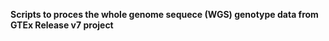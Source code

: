 

<b>Scripts to proces the whole genome sequece (WGS) genotype data from GTEx Release v7 project</b>
